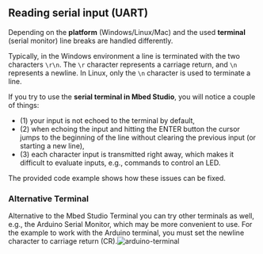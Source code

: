 ## Reading serial input (UART) 

Depending on the **platform** (Windows/Linux/Mac) and the used **terminal** (serial monitor) line breaks are handled differently.

Typically, in the Windows environment a line is terminated with the two characters `\r\n`. The `\r` character represents a carriage return, and `\n` represents a newline. In Linux, only the `\n` character is used to terminate a line.

If you try to use the **serial terminal in Mbed Studio**, you will notice a couple of things:  

- (1) your input is not echoed to the terminal by default, 
- (2) when echoing the input and hitting the ENTER button the cursor jumps to the beginning of the line without clearing the previous input (or starting a new line), 
- (3) each character input is transmitted right away, which makes it difficult to evaluate inputs, e.g., commands to control an LED. 

The provided code example shows how these issues can be fixed.

### Alternative Terminal

Alternative to the Mbed Studio Terminal you can try other terminals as well, e.g., the Arduino Serial Monitor, which may be more convenient to use. For the example to work with the Arduino terminal, you must set the newline character to carriage return (CR).![arduino-terminal](\images\arduino-terminal.PNG)